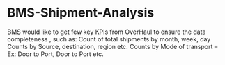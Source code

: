 # BMS-Shipment-Analysis

BMS would like to get few key KPIs from OverHaul to ensure the data completeness , such as:
Count of total shipments by month, week, day
Counts by Source, destination, region etc.
Counts by Mode of transport – Ex: Door to Port, Door to Port etc.
